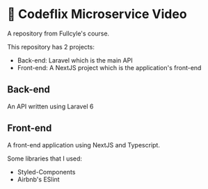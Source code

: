 # 🎥 Codeflix Microservice Video

A repository from Fullcyle's course.

This repository has 2 projects:

- Back-end: Laravel which is the main API
- Front-end: A NextJS project which is the application's front-end

## Back-end

An API written using Laravel 6

## Front-end

A front-end application using NextJS and Typescript.

Some libraries that I used:

- Styled-Components
- Airbnb's ESlint
